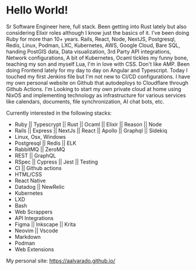 # Hello World!

Sr Software Engineer here, full stack. Been getting into Rust lately but also considering Elixir roles although I know just the basics of it. I've been doing Ruby for more than 10+ years. Rails, React, Node, NextJS, Postgresql, Redis, Linux, Podman, LXC, Kubernetes, AWS, Google Cloud, Bare SQL, handing PostGIS data, Data visualization, 3rd Party API integrations, Network configurations, A bit of Kubernetes, Ocaml tickles my funny bone, teaching my son and myself Lua, I'm in love with CSS. Don't like AMP. Been doing Frontend lately for my day to day on Angular and Typescript. Today I touched my first Jenkins file but I'm not new to CI/CD configurations. I have my own personal website on Github that autodeploys to  Cloudflare through Github Actions. I'm Looking to start my own private cloud at home using NixOS and implementing technology as infrastructure for various services like calendars, documents, file synchronization, AI chat bots, etc.

Currently interested in the following stacks:
- Ruby || Typescrypt || Rust || Ocaml || Elixir ||  Reason || Node
- Rails || Express || NextJs || React || Apollo || Graphql || Sidekiq
- Linux, Osx, Windows
- Postgresql || Redis || ELK
- RabbitMQ || ZeroMQ
- REST || GraphQL
- RSpec || Cypress || Jest || Testing
- CI || Github actions
- HTML/CSS
- React Native
- Datadog || NewRelic
- Kubernetes
- LXD
- Bash
- Web Scrappers
- API Integrations
- Figma || Inkscape || Krita
- Neovim || Vscode
- Markdown
- Podman
- Web Extensions

My personal site: https://aalvarado.github.io/

